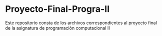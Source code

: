# Proyecto-Final-Progra-II
Este repositorio consta de los archivos correspondientes al proyecto final de la asignatura de programaciòn computacional II
